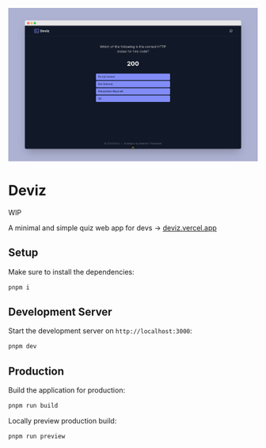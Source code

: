 ![App screenshot](./.github/deviz-screenshot.png)

# Deviz

WIP

A minimal and simple quiz web app for devs -> [deviz.vercel.app](https://deviz.vercel.app)

## Setup

Make sure to install the dependencies:

```bash
pnpm i
```

## Development Server

Start the development server on `http://localhost:3000`:

```bash
pnpm dev
```

## Production

Build the application for production:

```bash
pnpm run build
```

Locally preview production build:

```bash
pnpm run preview
```
